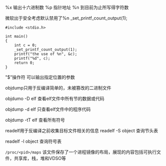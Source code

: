 %x 输出十六进制数
%p 指针地址
%n 到目前为止所写得字符数

微软出于安全考虑默认禁用了%n
_set_printf_count_output(1);

```
#include <stdio.h>

int main()
{
	int c = 0;
    _set_printf_count_output(1);
    printf("the use of %n", &c);
    printf("%d", c);
    return 0;
}
```
"$"操作符
可以输出指定位置的参数

objdump只用于反编译简单的，未被篡改的二进制文件

objdumo -D elf
查看elf文件中所有节的数据或代码

objdump -d elf
只查看elf文件中的程序代码

objdump -tT elf
查看所有符号

readelf用于反编译之前收集目标文件相关的信息
readelf -S object
查询节头表

readelf -l object
查询符号表

`/proc/<pid>/maps`
该文件保存了一个进程镜像的布局，展现的内容包括可执行文件，共享库，栈，堆和VDSO等









